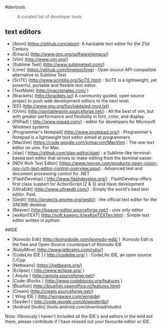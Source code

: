 #devtools

> A curated list of developer tools

## text editors


 - [Atom] (https://github.com/atom): A hackable text editor for the 21st Century 
 - [Emacs] (http://www.gnu.org/software/emacs/)
 - [Vim] (http://www.vim.org/)
 - [Sublime Text] (http://www.sublimetext.com/)
 - [Lime] (https://github.com/limetext/lime) : Open source API-compatible alternative to Sublime Text
 - [SciTE] (http://www.scintilla.org/SciTE.html)  : SciTE is a lightweight, yet powerful, portable and flexible text editor.
 - [TextMate] (http://macromates.com/ )
 - [Brackets] (http://brackets.io/)  A community guided, open source project to push web development editors to the next level.
 - [ED] (http://www.gnu.org/fun/jokes/ed-msg.txt)
 - [GVim] (http://portablegvim.sourceforge.net/) : All the best of vim, but with greater performance and flexibility in font, color, and display.
 - [PSPad] ( http://www.pspad.com/) : editor for developers for Microsoft Windows systems
 - [Programmer's Notepad] (http://www.pnotepad.org/) : Programmer's Notepad is a lightweight text editor aimed at programmers
 - [MacVim] (https://code.google.com/p/macvim/MacVim) : The one text editor on unix. For Mac.
 - [slap] ( https://github.com/slap-editor/slap) : a Sublime-like terminal-based text editor that strives to make editing from the terminal easier.
 - [NOV Rich Text Editor] (https://www.nevron.com/products-open-vision-nov-rich-text-editor-control-overview.aspx) : Advanced text and document processing control for .NET
 - [FlashDevelop] ( http://www.flashdevelop.org/) : FlashDevelop offers first class support for ActionScript (2 & 3) and Haxe development
 - [UltraEdit] (http://www.ultraedit.com/) : Simply the world's best text editor. Paid.
 - [Gedit] (http://projects.gnome.org/gedit/)  :  the official text editor for the GNOME desktop
 - [Beaver] (http://beaver-editor.sourceforge.net/)  : unix only editor
 - [wxKonTEXT] (http://soft.kaworu.it/wxKonTEXTen.htm)  : Simple text editor written in python.
  

##IDE

 - [Komodo Edit] (http://komodoide.com/komodo-edit/ ) :Komodo Edit is the free and Open-Source counterpart of Komodo IDE
 - [RubyMine] (http://www.jetbrains.com/ruby/)
 - [CodeLite IDE ] ( http://codelite.org/ ) : CodeLIte IDE, an open source C/Cpp
 - [Netbeans] (https://netbeans.org/)     
 - [Eclipse] ( http://www.eclipse.org/  )     
 - [ Anjuta ] (http://anjuta.sourceforge.net/)     
 - [Code::Blocks ] (http://www.codeblocks.org/features  )     
 - [Bluefish] (http://bluefish.openoffice.nl/features.html)     
 - [Cream] (http://cream.sourceforge.net/)     
 - [ Wing IDE ] (http://wingware.com/wingide)     
 - [Spyder] ( http://code.google.com/p/spyderlib/)
 - [Android Studio] (tools.android.com/download/studio)



Note: Obviously I haven't included all the IDE's and editors in the wild out there, please contribute if I have missed out your favourite editor or IDE.
